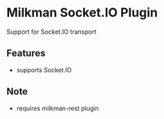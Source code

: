 # Milkman Socket.IO Plugin

Support for Socket.IO transport

## Features
  * supports Socket.IO

## Note
  * requires milkman-rest plugin
